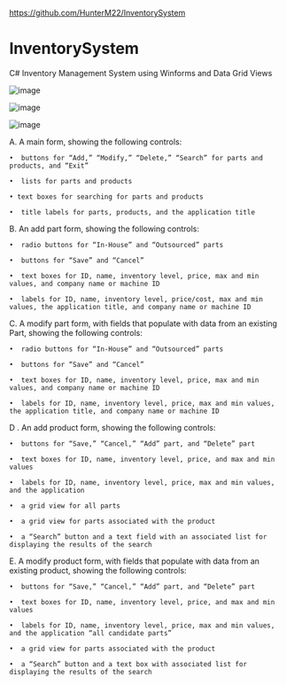 https://github.com/HunterM22/InventorySystem

# InventorySystem
C# Inventory Management System using Winforms and Data Grid Views

![image](https://user-images.githubusercontent.com/60014977/84559179-92a64280-ad06-11ea-951d-39db93957450.png)

![image](https://user-images.githubusercontent.com/60014977/84559315-8f5f8680-ad07-11ea-90da-ac9e8ba24031.png)

![image](https://user-images.githubusercontent.com/60014977/84559257-034d5f00-ad07-11ea-9a73-4c7b9af10f96.png)

A.  A main form, showing the following controls:

    •  buttons for “Add,” “Modify,” “Delete,” “Search” for parts and products, and “Exit”

    •  lists for parts and products

    • text boxes for searching for parts and products

    •  title labels for parts, products, and the application title



B.  An add part form, showing the following controls:

    •  radio buttons for “In-House” and “Outsourced” parts

    •  buttons for “Save” and “Cancel”

    •  text boxes for ID, name, inventory level, price, max and min values, and company name or machine ID

    •  labels for ID, name, inventory level, price/cost, max and min values, the application title, and company name or machine ID



C.  A modify part form, with fields that populate with data from an existing Part, showing the following controls:

    •  radio buttons for “In-House” and “Outsourced” parts

    •  buttons for “Save” and “Cancel”

    •  text boxes for ID, name, inventory level, price, max and min values, and company name or machine ID

    •  labels for ID, name, inventory level, price, max and min values, the application title, and company name or machine ID



D .  An add product form, showing the following controls:

    •  buttons for “Save,” “Cancel,” “Add” part, and “Delete” part

    •  text boxes for ID, name, inventory level, price, and max and min values

    •  labels for ID, name, inventory level, price, max and min values, and the application

    •  a grid view for all parts

    •  a grid view for parts associated with the product

    •  a “Search” button and a text field with an associated list for displaying the results of the search



E.  A modify product form, with fields that populate with data from an existing product, showing the following controls:

    •  buttons for “Save,” “Cancel,” “Add” part, and “Delete” part

    •  text boxes for ID, name, inventory level, price, and max and min values

    •  labels for ID, name, inventory level, price, max and min values, and the application “all candidate parts”

    •  a grid view for parts associated with the product

    •  a “Search” button and a text box with associated list for displaying the results of the search


